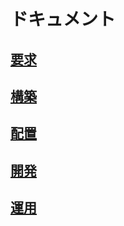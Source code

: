 # ドキュメント

## [要求](./Requirement.md)

## [構築](./Build.md)

## [配置](./Ship.md)

## [開発](./Development.md)

## [運用](./Run.md)

